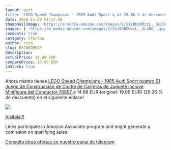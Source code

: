 ```yaml
---
layout: post
title: 'LEGO Speed Champions - 1985 Audi Sport q al 25.06 % de descuento'
date: 2020-11-29 01:17:40
thumbnailImage: 'https://m.media-amazon.com/images/I/51zBhBOMzzL._SL200_.jpg'
images: [ 'https://m.media-amazon.com/images/I/51zBhBOMzzL._SL200_.jpg' ]
comments: true
category: ofertas
author: ring
slug: B07W6Q9G1R
description:
actualPrice: 14.98 EUR
comparePrice: 19.99 EUR
inStock: true
---
```


Ahora mismo tienes [LEGO Speed Champions - 1985 Audi Sport quattro S1  Juego de Construcción de Coche de Carreras de Juguete  Incluye Minifigura del Conductor  76897 ](https://www.amazon.es/dp/B07W6Q9G1R/?tag=redken-21) a 14.98 EUR (original: 19.99 EUR) (25.06 %  de descuento) en el siguiente enlace!

[![](https://m.media-amazon.com/images/I/51zBhBOMzzL._SL200_.jpg)](https://www.amazon.es/dp/B07W6Q9G1R/?tag=redken-21)

[Visítala!!!](https://www.amazon.es/dp/B07W6Q9G1R/?tag=redken-21)

Links participate in Amazon Associate program and might generate a comission on qualifying sales

[Consulta otras ofertas en nuestro canal de telegram](https://t.me/s/ofertas25)
